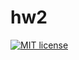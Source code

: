 # hw2

[![MIT license](https://img.shields.io/badge/license-MIT-blue.svg)](https://github.com/breakchir/fp-homework/blob/master/hw2/LICENSE)
